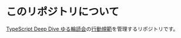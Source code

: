 # このリポジトリについて

[TypeScript Deep Dive ゆる輪読会](https://typescript-deepdive-book-club.connpass.com/event/320528/)の[行動規範](CODE_OF_CONDUCT.md)を管理するリポジトリです。
